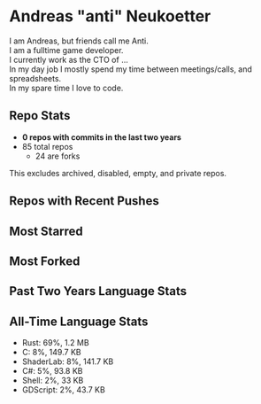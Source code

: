 
# Andreas "anti" Neukoetter

I am Andreas, but friends call me Anti.  
I am a fulltime game developer.  
I currently work as the CTO of ...  
In my day job I mostly spend my time between meetings/calls, and spreadsheets.  
In my spare time I love to code.  

## Repo Stats
- **0 repos with commits in the last two years**
- 85 total repos
  - 24 are forks

This excludes archived, disabled, empty, and private repos.

## Repos with Recent Pushes


## Most Starred


## Most Forked


## Past Two Years Language Stats


## All-Time Language Stats
- Rust: 69%, 1.2 MB
- C: 8%, 149.7 KB
- ShaderLab: 8%, 141.7 KB
- C#: 5%, 93.8 KB
- Shell: 2%, 33 KB
- GDScript: 2%, 43.7 KB

